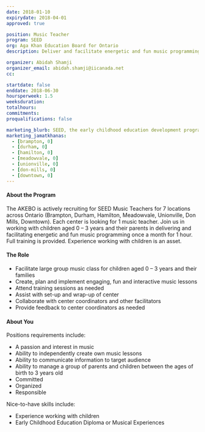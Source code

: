 ```yaml
---
date: 2018-01-10
expirydate: 2018-04-01
approved: true

position: Music Teacher
program: SEED
org: Aga Khan Education Board for Ontario
description: Deliver and facilitate energetic and fun music programming to children aged 0-3 and their parents

organizer: Abidah Shamji
organizer_email: abidah.shamji@iicanada.net
cc:

startdate: false
enddate: 2018-06-30
hoursperweek: 1.5
weeksduration:
totalhours:
commitments:
proqualifications: false

marketing_blurb: SEED, the early childhood education development program, is looking for volunteer music teachers to work with children aged 0-3 years and their parents.
marketing_jamatkhanas:
  - [brampton, 0]
  - [durham, 0]
  - [hamilton, 0]
  - [meadowvale, 0]
  - [unionville, 0]
  - [don-mills, 0]
  - [downtown, 0]
---
```


#### About the Program

The AKEBO is actively recruiting for SEED Music Teachers for 7 locations across Ontario (Brampton, Durham, Hamilton, Meadowvale, Unionville, Don Mills, Downtown). Each center is looking for 1 music teacher. Join us in working with children aged 0 – 3 years and their parents in delivering and facilitating energetic and fun music programming once a month for 1 hour. Full training is provided. Experience working with children is an asset.

#### The Role

- Facilitate large group music class for children aged 0 – 3 years and their families
- Create, plan and implement engaging, fun and interactive music lessons
- Attend training sessions as needed
- Assist with set-up and wrap-up of center
- Collaborate with center coordinators and other facilitators
- Provide feedback to center coordinators as needed

#### About You

Positions requirements include:

- A passion and interest in music
- Ability to independently create own music lessons
- Ability to communicate information to target audience
- Ability to manage a group of parents and children between the ages of birth to 3 years old
- Committed
- Organized
- Responsible

Nice-to-have skills include:

- Experience working with children
- Early Childhood Education Diploma or Musical Experiences
